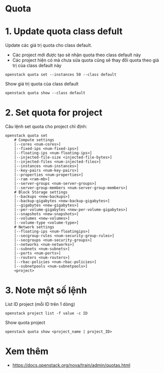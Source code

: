 # Quota

# 1. Update quota class defult

Update các giá trị quota cho class default. 
- Các project mới được tạo sẽ nhận quota theo class default này
- Các project hiện có mà chưa sửa quota cũng sẽ thay đổi quota theo giá trị của class default này

```
openstack quota set --instances 50 --class default
```

Show giá trị quota của class default

```
openstack quota show --class default
```

# 2. Set quota for project

Câu lệnh set quota cho project chỉ định:

```
openstack quota set 
    # Compute settings 
    [--cores <num-cores>] 
    [--fixed-ips <num-fixed-ips>] 
    [--floating-ips <num-floating-ips>] 
    [--injected-file-size <injected-file-bytes>] 
    [--injected-files <num-injected-files>] 
    [--instances <num-instances>] 
    [--key-pairs <num-key-pairs>] 
    [--properties <num-properties>] 
    [--ram <ram-mb>] 
    [--server-groups <num-server-groups>] 
    [--server-group-members <num-server-group-members>] 
    # Block Storage settings 
    [--backups <new-backups>] 
    [--backup-gigabytes <new-backup-gigabytes>] 
    [--gigabytes <new-gigabytes>] 
    [--per-volume-gigabytes <new-per-volume-gigabytes>] 
    [--snapshots <new-snapshots>] 
    [--volumes <new-volumes>] 
    [--volume-type <volume-type>] 
    # Network settings 
    [--floating-ips <num-floatingips>] 
    [--secgroup-rules <num-security-group-rules>] 
    [--secgroups <num-security-groups>] 
    [--networks <num-networks>] 
    [--subnets <num-subnets>] 
    [--ports <num-ports>] 
    [--routers <num-routers>] 
    [--rbac-policies <num-rbac-policies>] 
    [--subnetpools <num-subnetpools>] 
    <project>
```

# 3. Note một số lệnh

List ID project (mỗi ID trên 1 dòng)
```
openstack project list -f value -c ID
```

Show quota project
```
openstack quota show <project_name | project_ID>
```

# Xem thêm
- https://docs.openstack.org/nova/train/admin/quotas.html